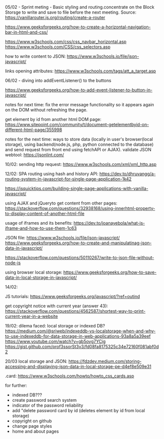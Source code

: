 05/02 - Sprint meting - Basic styling and routing.concentrate on the Block Storsge to write and save to file before the next meeting.
Source: https://vanillarouter.js.org/routing/create-a-router

https://www.geeksforgeeks.org/how-to-create-a-horizontal-navigation-bar-in-html-and-css/

https://www.w3schools.com/css/css_navbar_horizontal.asp
https://www.w3schools.com/CSS/css_selectors.asp

how to write content to JSON: https://www.w3schools.io/file/json-javascript/

links opening attributes: https://www.w3schools.com/tags/att_a_target.asp


06/02 - diving into addEventListener() to the buttons

https://www.geeksforgeeks.org/how-to-add-event-listener-to-button-in-javascript/

notes for next time: fix the error message functionality so it appears again on the DOM without refreshing the page.

get element by id from another html DOM page: https://www.sitepoint.com/community/t/document-getelementbyid-on-different-html-page/355998

notes for the next time: ways to store data (locally in user's browser(local storage), using backend(node.js, php, python connected to the database) and send request from front end using fetchAPI or AJAX).
validate JSON webtool: https://jsonlint.com/


10/02: sending http request: https://www.w3schools.com/xml/xml_http.asp

12/02: SPA routing using hash and history API: https://dev.to/dhruvangg/a-routing-system-in-javascript-for-single-page-application-1k42

https://jsquicktips.com/building-single-page-applications-with-vanilla-javascript/

using AJAX and jQueryto get content from other pages: https://stackoverflow.com/questions/32938168/using-innerhtml-property-to-display-content-of-another-html-file

usage of iframes and its benefits: https://dev.to/joanayebola/what-is-iframe-and-how-to-use-them-1c63

JSON file: https://www.w3schools.io/file/json-javascript/
https://www.geeksforgeeks.org/how-to-create-and-manipulatinag-json-data-in-javascript/

https://stackoverflow.com/questions/50110267/write-to-json-file-without-node-js

using browser local storage: https://www.geeksforgeeks.org/how-to-save-data-in-local-storage-in-javascript/

14/02: 

JS tutorials: https://www.geeksforgeeks.org/javascript/?ref=outind

get copyright notice with current year (answer 43): https://stackoverflow.com/questions/4562587/shortest-way-to-print-current-year-in-a-website

19/02: dilema faced: local storage or indexed DB?
https://medium.com/@sriweb/indexeddb-vs-localstorage-when-and-why-to-use-indexeddb-for-data-storage-in-web-applications-93a8a5a39eef
https://www.youtube.com/watch?v=gb5ovg7YCig
https://gist.github.com/prof3ssorSt3v3/fd08fa8175325c34e72160f081abf0d2


20/03 local storage and JSON: https://fdzdev.medium.com/storing-accessing-and-displaying-json-data-in-local-storage-pe-d4ef8e509e31

.card: https://www.w3schools.com/howto/howto_css_cards.asp

for further:
- indexed DB???
- create password search system
- indicator of the password reliability
- add "delete password card by id (deletes element by id from local storage)
- copyright on github
- change page styles
- home and about pages